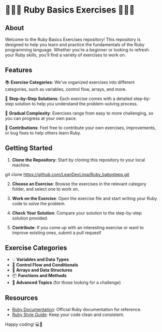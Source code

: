 # 🔻💎🔻 Ruby Basics Exercises 🔻💎🔻

## About
Welcome to the Ruby Basics Exercises repository! This repository is designed to help you learn and practice the fundamentals of the Ruby programming language. Whether you're a beginner or looking to refresh your Ruby skills, you'll find a variety of exercises to work on.

## Features
📚 **Exercise Categories**: We've organized exercises into different categories, such as variables, control flow, arrays, and more.

📝 **Step-by-Step Solutions**: Each exercise comes with a detailed step-by-step solution to help you understand the problem-solving process.

🚀 **Gradual Complexity**: Exercises range from easy to more challenging, so you can progress at your own pace.

🔧 **Contributions**: Feel free to contribute your own exercises, improvements, or bug fixes to help others learn Ruby.

## Getting Started
1. **Clone the Repository**: Start by cloning this repository to your local machine.

git clone https://github.com/LeanDevLima/Ruby_babysteps.git


2. **Choose an Exercise**: Browse the exercises in the relevant category folder, and select one to work on.

3. **Work on the Exercise**: Open the exercise file and start writing your Ruby code to solve the problem.

4. **Check Your Solution**: Compare your solution to the step-by-step solution provided.

5. **Contribute**: If you come up with an interesting exercise or want to improve existing ones, submit a pull request!

## Exercise Categories
- 💡 **Variables and Data Types**
- 🔄 **Control Flow and Conditionals**
- 🧩 **Arrays and Data Structures**
- 📦 **Functions and Methods**
- 🚀 **Advanced Topics** (for those looking for a challenge)

## Resources
- [Ruby Documentation](https://www.ruby-lang.org/en/documentation/): Official Ruby documentation for reference.
- [Ruby Style Guide](https://rubystyle.guide/): Keep your code clean and consistent.


Happy coding! 💻🎉
